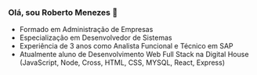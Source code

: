 ### Olá, sou Roberto Menezes 👋

- Formado em Administração de Empresas
- Especialização em Desenvolvedor de Sistemas
- Experiência de 3 anos como Analista Funcional e Técnico em SAP
- Atualmente aluno de Desenvolvimento Web Full Stack na Digital House (JavaScript, Node, Cross, HTML, CSS, MYSQL, React, Express)
